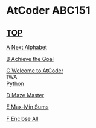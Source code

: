# AtCoder ABC151  

## [TOP](https://atcoder.jp/contests/abc151)  

[A Next Alphabet](https://atcoder.jp/contests/abc151/tasks/abc151_a)   

[](https://atcoder.jp/contests/abc151/submissions/)  

[B Achieve the Goal](https://atcoder.jp/contests/abc151/tasks/abc151_b)   

[](https://atcoder.jp/contests/abc151/submissions/)  

[C Welcome to AtCoder](https://atcoder.jp/contests/abc151/tasks/abc151_c)   
1WA  
[Python](https://atcoder.jp/contests/abc151/submissions/15729364)  

[D Maze Master](https://atcoder.jp/contests/abc151/tasks/abc151_d)   

[](https://atcoder.jp/contests/abc151/submissions/)  

[E Max-Min Sums](https://atcoder.jp/contests/abc151/tasks/abc151_e)   

[](https://atcoder.jp/contests/abc151/submissions/)  

[F Enclose All](https://atcoder.jp/contests/abc151/tasks/abc151_f)   

[](https://atcoder.jp/contests/abc151/submissions/)  

